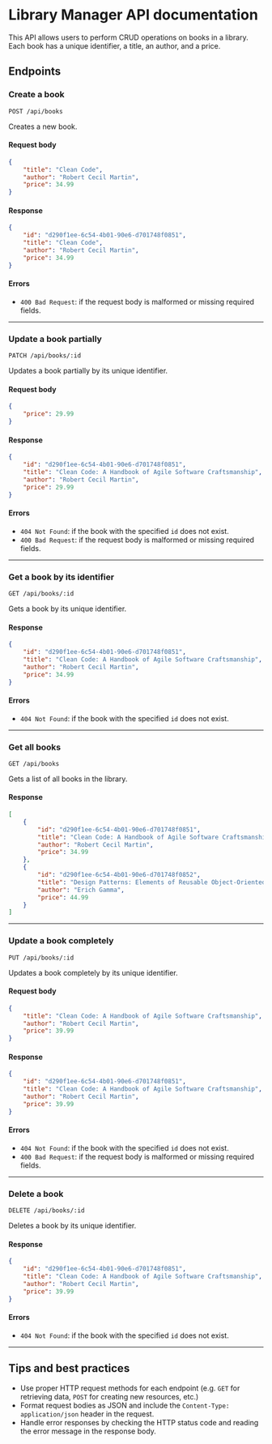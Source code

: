 # Library Manager API documentation

This API allows users to perform CRUD operations on books in a library. Each book has a unique identifier, a title, an author, and a price.

## Endpoints

### Create a book

`POST /api/books`

Creates a new book.

#### Request body

```json
{
    "title": "Clean Code",
    "author": "Robert Cecil Martin",
    "price": 34.99
}
```

#### Response

```json
{
    "id": "d290f1ee-6c54-4b01-90e6-d701748f0851",
    "title": "Clean Code",
    "author": "Robert Cecil Martin",
    "price": 34.99
}
```

#### Errors

-   `400 Bad Request`: if the request body is malformed or missing required fields.

---

### Update a book partially

`PATCH /api/books/:id`

Updates a book partially by its unique identifier.

#### Request body

```json
{
    "price": 29.99
}
```

#### Response

```json
{
    "id": "d290f1ee-6c54-4b01-90e6-d701748f0851",
    "title": "Clean Code: A Handbook of Agile Software Craftsmanship",
    "author": "Robert Cecil Martin",
    "price": 29.99
}
```

#### Errors

-   `404 Not Found`: if the book with the specified `id` does not exist.
-   `400 Bad Request`: if the request body is malformed or missing required fields.

---

### Get a book by its identifier

`GET /api/books/:id`

Gets a book by its unique identifier.

#### Response

```json
{
    "id": "d290f1ee-6c54-4b01-90e6-d701748f0851",
    "title": "Clean Code: A Handbook of Agile Software Craftsmanship",
    "author": "Robert Cecil Martin",
    "price": 34.99
}
```

#### Errors

-   `404 Not Found`: if the book with the specified `id` does not exist.

---

### Get all books

`GET /api/books`

Gets a list of all books in the library.

#### Response

```json
[
    {
        "id": "d290f1ee-6c54-4b01-90e6-d701748f0851",
        "title": "Clean Code: A Handbook of Agile Software Craftsmanship",
        "author": "Robert Cecil Martin",
        "price": 34.99
    },
    {
        "id": "d290f1ee-6c54-4b01-90e6-d701748f0852",
        "title": "Design Patterns: Elements of Reusable Object-Oriented Software",
        "author": "Erich Gamma",
        "price": 44.99
    }
]
```

---

### Update a book completely

`PUT /api/books/:id`

Updates a book completely by its unique identifier.

#### Request body

```json
{
    "title": "Clean Code: A Handbook of Agile Software Craftsmanship",
    "author": "Robert Cecil Martin",
    "price": 39.99
}
```

#### Response

```json
{
    "id": "d290f1ee-6c54-4b01-90e6-d701748f0851",
    "title": "Clean Code: A Handbook of Agile Software Craftsmanship",
    "author": "Robert Cecil Martin",
    "price": 39.99
}
```

#### Errors

-   `404 Not Found`: if the book with the specified `id` does not exist.
-   `400 Bad Request`: if the request body is malformed or missing required fields.

---

### Delete a book

`DELETE /api/books/:id`

Deletes a book by its unique identifier.

#### Response

```json
{
    "id": "d290f1ee-6c54-4b01-90e6-d701748f0851",
    "title": "Clean Code: A Handbook of Agile Software Craftsmanship",
    "author": "Robert Cecil Martin",
    "price": 39.99
}
```

#### Errors

-   `404 Not Found`: if the book with the specified `id` does not exist.

---

## Tips and best practices

-   Use proper HTTP request methods for each endpoint (e.g. `GET` for retrieving data, `POST` for creating new resources, etc.)
-   Format request bodies as JSON and include the `Content-Type: application/json` header in the request.
-   Handle error responses by checking the HTTP status code and reading the error message in the response body.
